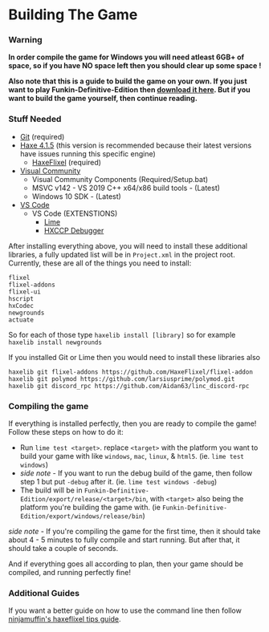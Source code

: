 # Building The Game

### Warning
**In order compile the game for Windows you will need atleast 6GB+ of space, so if you have NO space left then you should clear up some space !**

**Also note that this is a guide to build the game on your own. If you just want to play Funkin-Definitive-Edition then [download it here](https://github.com/AnimatingLegend/Funkin-Definitive-Edition/releases). But if you want to build the game yourself, then continue reading.**

### Stuff Needed
- [Git](https://git-scm.com/) (required)
- [Haxe 4.1.5](https://haxe.org/download/version/4.1.5/) (this version is recommended because their latest versions have issues running this specific engine)
    - [HaxeFlixel](https://haxeflixel.com/documentation/install-haxeflixel/) (required)
- [Visual Community](https://visualstudio.microsoft.com/)
     - Visual Community Components (Required/Setup.bat)
     - MSVC v142 - VS 2019 C++ x64/x86 build tools - (Latest)
     - Windows 10 SDK - (Latest)
- [VS Code](https://code.visualstudio.com/Download)
    - VS Code (EXTENSTIONS)
        - [Lime](https://marketplace.visualstudio.com/items?itemName=openfl.lime-vscode-extension)
        - [HXCCP Debugger](https://marketplace.visualstudio.com/items?itemName=vshaxe.hxcpp-debugger)

After installing everything above, you will need to install these additional libraries, a fully updated list will be in `Project.xml` in the project root. Currently, these are all of the things you need to install:
```
flixel
flixel-addons
flixel-ui
hscript
hxCodec
newgrounds
actuate
```
So for each of those type ``haxelib install [library]`` so for example ``haxelib install newgrounds``

If you installed Git or Lime then you would need to install these libraries also

```
haxelib git flixel-addons https://github.com/HaxeFlixel/flixel-addon
haxelib git polymod https://github.com/larsiusprime/polymod.git
haxelib git discord_rpc https://github.com/Aidan63/linc_discord-rpc
```

### Compiling the game
If everything is installed perfectly, then you are ready to compile the game! Follow these steps on how to do it:
- Run ```lime test <target>```. replace ```<target>``` with the platform you want to build your game with like ```windows```, ```mac```, ```linux```, & ```html5```. (ie. ```lime test windows```)
- *side note* - If you want to run the debug build of the game, then follow step 1 but put ```-debug``` after it. (ie. ```lime test windows -debug```)
- The build will be in ```Funkin-Definitive-Edition/export/release/<target>/bin```, with ```<target>``` also being the platform you're building the game with. (ie ```Funkin-Definitive-Edition/export/windows/release/bin```)

*side note* - If you're compiling the game for the first time, then it should take about 4 - 5 minutes to fully compile and start running. But after that, it should take a couple of seconds.

And if everything goes all according to plan, then your game should be compiled, and running perfectly fine!

### Additional Guides
If you want a better guide on how to use the command line then follow [ninjamuffin's haxeflixel tips guide](https://ninjamuffin99.newgrounds.com/news/post/1090480).